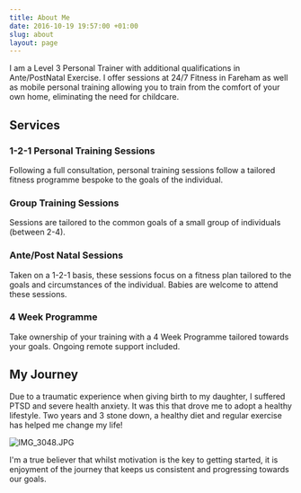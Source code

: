 ```yaml
---
title: About Me
date: 2016-10-19 19:57:00 +01:00
slug: about
layout: page
---
```


I am a Level 3 Personal Trainer with additional qualifications in Ante/PostNatal Exercise. I offer sessions at 24/7 Fitness in Fareham as well as mobile personal training allowing you to train from the comfort of your own home, eliminating the need for childcare. 

## Services
### 1-2-1 Personal Training Sessions
Following a full consultation, personal training sessions follow a tailored fitness programme bespoke to the goals of the individual.

### Group Training Sessions
Sessions are tailored to the common goals of a small group of individuals (between 2-4).

### Ante/Post Natal Sessions
Taken on a 1-2-1 basis, these sessions focus on a fitness plan tailored to the goals and circumstances of the individual. Babies are welcome to attend these sessions.

### 4 Week Programme
Take ownership of your training with a 4 Week Programme tailored towards your goals. Ongoing remote support included. 

## My Journey
Due to a traumatic experience when giving birth to my daughter, I suffered PTSD and severe health anxiety. It was this that drove me to adopt a healthy lifestyle. Two years and 3 stone down, a healthy diet and regular exercise has helped me change my life!

![IMG_3048.JPG](/uploads/IMG_3048.JPG)

I'm a true believer that whilst motivation is the key to getting started, it is enjoyment of the journey that keeps us consistent and progressing towards our goals. 

